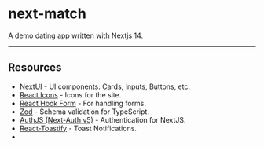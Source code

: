 # next-match

A demo dating app written with Nextjs 14.


---

## Resources

- [NextUI](https://nextui.org/docs/guide/introduction) - UI components: Cards, Inputs, Buttons, etc.
- [React Icons](https://react-icons.github.io/react-icons/) - Icons for the site.
- [React Hook Form](https://react-hook-form.com/) - For handling forms.
- [Zod](https://zod.dev/) - Schema validation for TypeScript.
- [AuthJS (Next-Auth v5)](https://authjs.dev/getting-started/installation?framework=next.js) - Authentication for NextJS.
- [React-Toastify](https://www.npmjs.com/package/react-toastify) - Toast Notifications.
- 